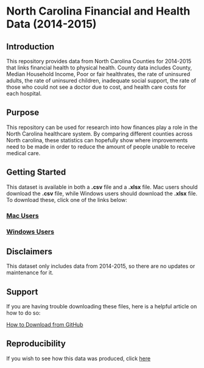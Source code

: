 # North Carolina Financial and Health Data (2014-2015)

## Introduction
This repository provides data from North Carolina Counties for 2014-2015 that links financial health to physical health. County data includes County, Median Household Income, Poor or fair healthrates, the rate of uninsured adults, the rate of uninsured children, inadequate social support, the rate of those who could not see a doctor due to cost, and health care costs for each hospital.

## Purpose
This repository can be used for research into how finances play a role in the North Carolina healthcare system. By comparing different counties across North carolina, these statistics can hopefully show where improvements need to be made in order to reduce the amount of people unable to receive medical care.

## Getting Started
This dataset is available in both a **.csv** file and a **.xlsx** file. Mac users should download the **.csv** file, while Windows users should download the **.xlsx** file. To download these, click one of the links below:

### [Mac Users](https://github.com/tj12345654/North-Carolina-Financial-and-Health-Data/blob/main/NC_subset1.csv)

### [Windows Users](https://github.com/tj12345654/North-Carolina-Financial-and-Health-Data/blob/main/NC_subset1.xlsx)


## Disclaimers
This dataset only includes data from 2014-2015, so there are no updates or maintenance for it. 

## Support
If you are having trouble downloading these files, here is a helpful article on how to do so:

[How to Download from GitHub](https://zapier.com/blog/how-to-download-from-github/)

## Reproducibility
If you wish to see how this data was produced, click [here](https://github.com/tj12345654/North-Carolina-Financial-and-Health-Data/blob/main/Data_Subset_Instructions.ipynb)

